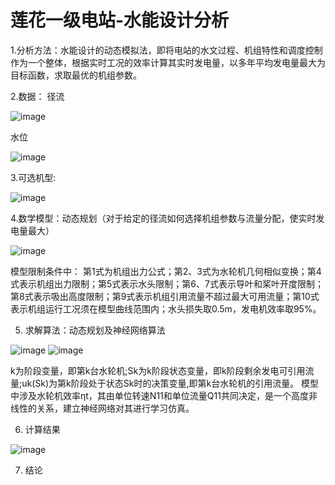 # 莲花一级电站-水能设计分析

1.分析方法：水能设计的动态模拟法，即将电站的水文过程、机组特性和调度控制作为一个整体，根据实时工况的效率计算其实时发电量，以多年平均发电量最大为目标函数，求取最优的机组参数。

2.数据：
径流

![image](https://github.com/ShouqingChen1/Dynamic-Simulation-Method-for-Hydropower-Station-Water-Energy-Calculation-and-Unit-Selection/blob/master/ImagesFolderforReadme/%E6%B5%81%E9%87%8F%E4%BF%9D%E8%AF%81%E7%8E%87.png)

水位

![image](https://github.com/ShouqingChen1/Dynamic-Simulation-Method-for-Hydropower-Station-Water-Energy-Calculation-and-Unit-Selection/blob/master/ImagesFolderforReadme/%E6%B0%B4%E4%BD%8D%E6%B5%81%E9%87%8F%E5%85%B3%E7%B3%BB.png)

3.可选机型:

![image](https://github.com/ShouqingChen1/Dynamic-Simulation-Method-for-Hydropower-Station-Water-Energy-Calculation-and-Unit-Selection/blob/master/ImagesFolderforReadme/%E6%96%B9%E6%A1%88%E8%AE%BE%E8%AE%A1.png)

4.数学模型：动态规划（对于给定的径流如何选择机组参数与流量分配，使实时发电量最大）

![image](https://github.com/ShouqingChen1/Dynamic-Simulation-Method-for-Hydropower-Station-Water-Energy-Calculation-and-Unit-Selection/blob/master/ImagesFolderforReadme/%E9%9D%9E%E7%BA%BF%E6%80%A7%E8%A7%84%E5%88%92%E6%96%B9%E7%A8%8B.png)

模型限制条件中：
第1式为机组出力公式；第2、3式为水轮机几何相似变换；第4式表示机组出力限制；第5式表示水头限制；第6、7式表示导叶和桨叶开度限制；第8式表示吸出高度限制；第9式表示机组引用流量不超过最大可用流量；第10式表示机组运行工况须在模型曲线范围内；水头损失取0.5m，发电机效率取95%。

5. 求解算法：动态规划及神经网络算法

![image](https://github.com/ShouqingChen1/Dynamic-Simulation-Method-for-Hydropower-Station-Water-Energy-Calculation-and-Unit-Selection/blob/master/ImagesFolderforReadme/%E5%8A%A8%E6%80%81%E8%A7%84%E5%88%92%E5%9F%BA%E6%9C%AC%E6%96%B9%E7%A8%8B.png)
![image](https://github.com/ShouqingChen1/Dynamic-Simulation-Method-for-Hydropower-Station-Water-Energy-Calculation-and-Unit-Selection/blob/master/ImagesFolderforReadme/%E7%A5%9E%E7%BB%8F%E7%BD%91%E7%BB%9C.png)

k为阶段变量，即第k台水轮机;Sk为k阶段状态变量，即k阶段剩余发电可引用流量;uk(Sk)为第k阶段处于状态Sk时的决策变量,即第k台水轮机的引用流量。
模型中涉及水轮机效率ηt，其由单位转速N11和单位流量Q11共同决定，是一个高度非线性的关系，建立神经网络对其进行学习仿真。

6. 计算结果

![image](https://github.com/ShouqingChen1/Dynamic-Simulation-Method-for-Hydropower-Station-Water-Energy-Calculation-and-Unit-Selection/blob/master/ImagesFolderforReadme/%E8%AE%A1%E7%AE%97%E7%BB%93%E6%9E%9C.png)

7. 结论
